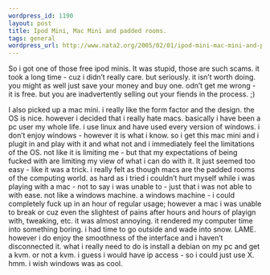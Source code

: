 ```yaml
--- 
wordpress_id: 1190
layout: post
title: Ipod Mini, Mac Mini and padded rooms.
tags: general
wordpress_url: http://www.nata2.org/2005/02/01/ipod-mini-mac-mini-and-padded-rooms-2/
---
```

<p>So i got one of those free ipod minis. It was stupid, those are such scams. it took a long time - cuz i didn&#8217;t really care. but seriously. it isn&#8217;t worth doing. you might as well just save your money and buy one. odn&#8217;t get me wrong - it is free. but you are inadvertently selling out your fiends in the process. ;)</p>
<p>I also picked up a mac mini. i really like the form factor and the design. the OS is nice. however i decided that i really hate macs. basically i have been a pc user my whole life. i use linux and have used every version of windows. i don&#8217;t enjoy windows - however it is what i know. so i get this mac mini and i plugit in and play with it and what not and i immediately feel the limitations of the OS. not like it is limiting me - but that my expectations of being fucked with are limiting my view of what i can do with it. It just seemed too easy - like it was a trick. i really felt as though macs are the padded rooms of the computing world. as hard as i tried i couldn&#8217;t hurt myself while i was playing with a mac - not to say i was unable to - just that i was not able to with ease. not like a windows machine. a windows machine - i could completely fuck up in an hour of regular usage; however a mac i was unable to break or cuz even the slightest of pains after hours and hours of playign with, tweaking, etc. it was almost annoying. it rendered my computer time into something boring. i had time to go outside and wade into snow. LAME. however i do enjoy the smoothness of the interface and i haven&#8217;t disconnected it. what i really need to do is install a debian on my pc and get a kvm. or not a kvm. i guess i would have ip access - so i could just use X. hmm. i wish windows was as cool.</p>

